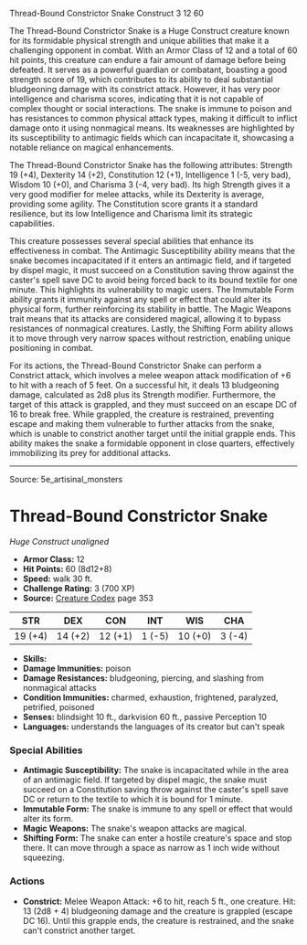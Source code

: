 <MonsterName/>Thread-Bound Constrictor Snake</MonsterName>
<CreatureType/>Construct</CreatureType>
<CR/>3</CR>
<AC/>12</AC>
<HP/>60</HP>
<summary>The Thread-Bound Constrictor Snake is a Huge Construct creature known for its formidable physical strength and unique abilities that make it a challenging opponent in combat. With an Armor Class of 12 and a total of 60 hit points, this creature can endure a fair amount of damage before being defeated. It serves as a powerful guardian or combatant, boasting a good strength score of 19, which contributes to its ability to deal substantial bludgeoning damage with its constrict attack. However, it has very poor intelligence and charisma scores, indicating that it is not capable of complex thought or social interactions. The snake is immune to poison and has resistances to common physical attack types, making it difficult to inflict damage onto it using nonmagical means. Its weaknesses are highlighted by its susceptibility to antimagic fields which can incapacitate it, showcasing a notable reliance on magical enhancements.</summary>

<detail>

The Thread-Bound Constrictor Snake has the following attributes: Strength 19 (+4), Dexterity 14 (+2), Constitution 12 (+1), Intelligence 1 (-5, very bad), Wisdom 10 (+0), and Charisma 3 (-4, very bad). Its high Strength gives it a very good modifier for melee attacks, while its Dexterity is average, providing some agility. The Constitution score grants it a standard resilience, but its low Intelligence and Charisma limit its strategic capabilities.

This creature possesses several special abilities that enhance its effectiveness in combat. The Antimagic Susceptibility ability means that the snake becomes incapacitated if it enters an antimagic field, and if targeted by dispel magic, it must succeed on a Constitution saving throw against the caster's spell save DC to avoid being forced back to its bound textile for one minute. This highlights its vulnerability to magic users. The Immutable Form ability grants it immunity against any spell or effect that could alter its physical form, further reinforcing its stability in battle. The Magic Weapons trait means that its attacks are considered magical, allowing it to bypass resistances of nonmagical creatures. Lastly, the Shifting Form ability allows it to move through very narrow spaces without restriction, enabling unique positioning in combat.

For its actions, the Thread-Bound Constrictor Snake can perform a Constrict attack, which involves a melee weapon attack modification of +6 to hit with a reach of 5 feet. On a successful hit, it deals 13 bludgeoning damage, calculated as 2d8 plus its Strength modifier. Furthermore, the target of this attack is grappled, and they must succeed on an escape DC of 16 to break free. While grappled, the creature is restrained, preventing escape and making them vulnerable to further attacks from the snake, which is unable to constrict another target until the initial grapple ends. This ability makes the snake a formidable opponent in close quarters, effectively immobilizing its prey for additional attacks.</detail>



---

Source: 5e_artisinal_monsters

# Thread-Bound Constrictor Snake

*Huge* *Construct* *unaligned*

- **Armor Class:** 12
- **Hit Points:** 60 (8d12+8)
- **Speed:** walk 30 ft.
- **Challenge Rating:** 3 (700 XP)
- **Source:** [Creature Codex](https://koboldpress.com/kpstore/product/creature-codex-for-5th-edition-dnd) page 353

| STR | DEX | CON | INT | WIS | CHA |
| --- | --- | --- | --- | --- | --- |
| 19 (+4) | 14 (+2) | 12 (+1) | 1 (-5) | 10 (+0) | 3 (-4) |

- **Skills:** 
- **Damage Immunities:** poison
- **Damage Resistances:** bludgeoning, piercing, and slashing from nonmagical attacks
- **Condition Immunities:** charmed, exhaustion, frightened, paralyzed, petrified, poisoned
- **Senses:** blindsight 10 ft., darkvision 60 ft., passive Perception 10
- **Languages:** understands the languages of its creator but can't speak

### Special Abilities

- **Antimagic Susceptibility:** The snake is incapacitated while in the area of an antimagic field. If targeted by dispel magic, the snake must succeed on a Constitution saving throw against the caster's spell save DC or return to the textile to which it is bound for 1 minute.
- **Immutable Form:** The snake is immune to any spell or effect that would alter its form.
- **Magic Weapons:** The snake's weapon attacks are magical.
- **Shifting Form:** The snake can enter a hostile creature's space and stop there. It can move through a space as narrow as 1 inch wide without squeezing.

### Actions

- **Constrict:** Melee Weapon Attack: +6 to hit, reach 5 ft., one creature. Hit: 13 (2d8 + 4) bludgeoning damage and the creature is grappled (escape DC 16). Until this grapple ends, the creature is restrained, and the snake can't constrict another target.




